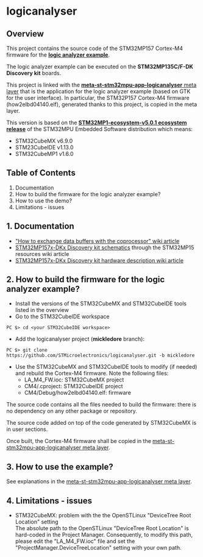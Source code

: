 # logicanalyser

## Overview
This project contains the source code of the STM32MP157 Cortex-M4 firmware for the [**logic analyzer example**](https://wiki.st.com/stm32mpu/wiki/How_to_exchange_data_buffers_with_the_coprocessor).

The logic analyzer example can be executed on the **STM32MP135C/F-DK Discovery kit** boards.

This project is linked with the [**meta-st-stm32mpu-app-logicanalyser** meta layer](https://github.com/STMicroelectronics/meta-st-stm32mpu-app-logicanalyser) that is the application for the logic analyzer example (based on GTK for the user interface). In particular, the STM32P157 Cortex-M4 firmware (how2elbd04140.elf), generated thanks to this project, is copied in the meta layer.

This version is based on the [**STM32MP1-ecosystem-v5.0.1 ecosystem release**](https://wiki.st.com/stm32mpu/wiki/STM32_MPU_ecosystem_release_note_-_v5.0.0) of the STM32MPU Embedded Software distribution which means:
- STM32CubeMX v6.9.0
- STM23CubeIDE v1.13.0
- STM32CubeMP1 v1.6.0

## Table of Contents
1. Documentation
2. How to build the firmware for the logic analyzer example?
3. How to use the demo?
4. Limitations - issues

## 1. Documentation
- ["How to exchange data buffers with the coprocessor" wiki article](https://wiki.st.com/stm32mpu/wiki/How_to_exchange_data_buffers_with_the_coprocessor)
- [STM32MP157x-DKx Discovery kit schematics](https://wiki.st.com/stm32mpu/wiki/STM32MP15_resources#MB1272_schematics) through the STM32MP15 resources wiki article
- [STM32MP157x-DKx Discovery kit hardware description wiki article](https://wiki.st.com/stm32mpu/wiki/STM32MP157x-DKx_-_hardware_description)

## 2. How to build the firmware for the logic analyzer example?
- Install the versions of the STM32CubeMX and STM32CubeIDE tools listed in the overview
- Go to the STM32CubeIDE workspace
```
PC $> cd <your STM32CubeIDE workspace>
```
- Add the logicanalyser project (**mickledore** branch):
```
PC $> git clone https://github.com/STMicroelectronics/logicanalyser.git -b mickledore
```
- Use the STM32CubeMX and STM32CubeIDE tools to modify (if needed) and rebuild the Cortex-M4 firmware. Note the following files:
  - LA_M4_FW.ioc: STM32CubeMX project
  - CM4/.cproject: STM32CubeIDE project
  - CM4/Debug/how2elbd04140.elf: firmware

The source code contains all the files needed to build the firmware: there is no dependency on any other package or repository.

The source code added on top of the code generated by STM32CubeMX is in user sections.

Once built, the Cortex-M4 firmware shall be copied in the [meta-st-stm32mpu-app-logicanalyser meta layer](https://github.com/STMicroelectronics/meta-st-stm32mpu-app-logicanalyser).

## 3. How to use the example?
See explanations in the [meta-st-stm32mpu-app-logicanalyser meta layer](https://github.com/STMicroelectronics/meta-st-stm32mpu-app-logicanalyser).

## 4. Limitations - issues
- STM32CubeMX: problem with the the OpenSTLinux "DeviceTree Root Location" setting<br />
  The absolute path to the OpenSTLinux "DeviceTree Root Location" is hard-coded in the Project Manager. Consequently, to modify this path, please edit the "LA_M4_FW.ioc" file and set the "ProjectManager.DeviceTreeLocation" setting with your own path.
